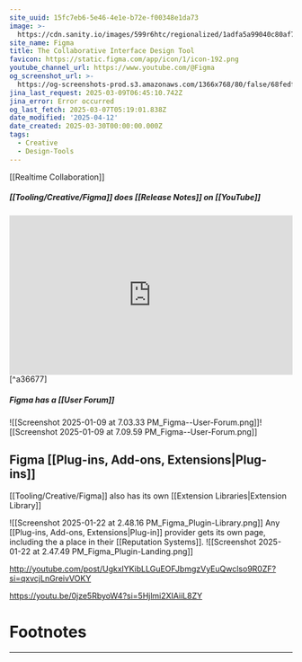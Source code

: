 ```yaml
---
site_uuid: 15fc7eb6-5e46-4e1e-b72e-f00348e1da73
image: >-
  https://cdn.sanity.io/images/599r6htc/regionalized/1adfa5a99040c80af7b4b5e3e2cf845315ea2367-2400x1260.png?w=1200&q=70&fit=max&auto=format
site_name: Figma
title: The Collaborative Interface Design Tool
favicon: https://static.figma.com/app/icon/1/icon-192.png
youtube_channel_url: https://www.youtube.com/@Figma
og_screenshot_url: >-
  https://og-screenshots-prod.s3.amazonaws.com/1366x768/80/false/68fedf64924894e13bb99abb21c12be64ecfb0387bc39c7acd2c64cd5949932f.jpeg
jina_last_request: 2025-03-09T06:45:10.742Z
jina_error: Error occurred
og_last_fetch: 2025-03-07T05:19:01.838Z
date_modified: '2025-04-12'
date_created: 2025-03-30T00:00:00.000Z
tags:
  - Creative
  - Design-Tools
---
```











[[Realtime Collaboration]]

##### [[Tooling/Creative/Figma]] does [[Release Notes]] on [[YouTube]]
<iframe 
style="aspect-ratio:16/9;width:100%;height:auto" 
src="https://www.youtube.com/embed/LuUuzCVaLLk?controls=0" 
title="YouTube video player" 
frameborder="0" 
allow="accelerometer; clipboard-write; encrypted-media; gyroscope; picture-in-picture; web-share" 
referrerpolicy="strict-origin-when-cross-origin" 
allowfullscreen
></iframe> [^a36677]

##### Figma has a [[User Forum]]

![[Screenshot 2025-01-09 at 7.03.33 PM_Figma--User-Forum.png]]![[Screenshot 2025-01-09 at 7.09.59 PM_Figma--User-Forum.png]]
## Figma [[Plug-ins,  Add-ons,  Extensions|Plug-ins]]
[[Tooling/Creative/Figma]] also has its own [[Extension Libraries|Extension Library]]

![[Screenshot 2025-01-22 at 2.48.16 PM_Figma_Plugin-Library.png]]
Any [[Plug-ins,  Add-ons,  Extensions|Plug-in]] provider gets its own page, including the a place in their [[Reputation Systems]].
![[Screenshot 2025-01-22 at 2.47.49 PM_Figma_Plugin-Landing.png]]

http://youtube.com/post/UgkxlYKibLLGuEOFJbmgzVyEuQwclso9R0ZF?si=qxvcjLnGreivVOKY

https://youtu.be/0jze5RbyoW4?si=5Hjlmi2XIAiiL8ZY
# Footnotes
***

[^a36677]: 2025, Mar 04. "[Release Notes 2025: February Edition | Figma](https://www.youtube.com/embed/LuUuzCVaLLk?controls=0)," [[Tooling/Creative/Figma]]
